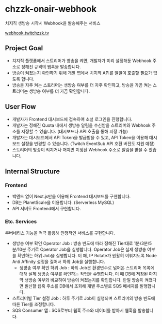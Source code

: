 # chzzk-onair-webhook
치지직 생방송 시작시 Webhook을 발송해주는 서비스

[webhook.twitchzzk.tv](https://webhook.twitchzzk.tv)

## Project Goal
- 치지직 플랫폼에서 스트리머가 방송을 켜면, 개발자가 미리 설정해둔 Webhook 주소로 정해진 규격의 웹훅을 발송합니다.
- 방송이 켜졌는지 확인하기 위해 개별 앱에서 치지직 API를 일일이 호출할 필요가 없도록 합니다.
- 방송을 자주 켜는 스트리머는 생방송 여부를 더 자주 확인하고, 방송을 가끔 켜는 스트리머는 생방송 여부를 더 가끔 확인합니다.

## User Flow
- 개발자가 Frontend 대시보드에 접속하여 소셜 로그인을 진행합니다.
- 개발자는 정해진 Quota 내에서 생방송 알림을 수신받을 스트리머와 Webhook 주소를 지정할 수 있습니다. (대시보드나 API 호출을 통해 지정 가능)
- 개발자는 대시보드에서 API Token을 발급받을 수 있고, API Token을 이용해 대시보드 설정을 변경할 수 있습니다. (Twitch EventSub API 호환 버전도 지원 예정)
- 스트리머의 방송이 켜지거나 꺼지면 지정된 Webhook 주소로 알림을 받을 수 있습니다.

## Internal Structure
### Frontend
- 백엔드 없이 Next.js만을 이용해 Frontend 대시보드를 구현합니다.
- DB는 PlanetScale을 이용합니다. (Serverless MySQL)
- API 서버도 Frontend에서 구현합니다.

### Etc. Services
쿠버네티스 기능을 적극 활용해 안정적인 서비스를 구현합니다.
- 생방송 여부 확인 Operator Job : 방송 빈도에 따라 정해진 Tier대로 1분/3분/5분/10분 주기로 Operator Job을 실행합니다. Operator Job은 실제 생방송 여부를 확인하는 하위 Job을 실행합니다. 이 때, IP Rotate가 원활히 이뤄지도록 Node Anti Affinity 설정을 걸어서 하위 Job을 실행합니다.
  - 생방송 여부 확인 하위 Job : 하위 Job은 환경변수로 넘어온 스트리머 목록에 대해 실제 생방송 여부를 확인하는 작업을 수행합니다. 이 때 DB에 저장된 마지막 생방송 여부와 비교하여 방송이 켜졌는지를 확인합니다. 만일 방송이 켜졌다면 발신할 웹훅 주소를 DB에서 조회해 개별 주소별로 SQS 메세지를 발행합니다.
- 스트리머별 Tier 설정 Job : 하루 주기로 Job이 실행되며 스트리머의 방송 빈도에 따른 Tier를 조정합니다.
- SQS Consumer 앱 : SQS로부터 웹훅 주소와 데이터를 받아서 웹훅을 발송합니다.
